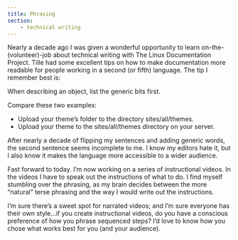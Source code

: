 ```yaml
---
title: Phrasing
section:
    - technical writing 
---
```


Nearly a decade ago I was given a wonderful opportunity to learn on-the-(volunteer)-job about technical writing with The Linux Documentation Project. Tille had some excellent tips on how to make documentation more readable for people working in a second (or fifth) language. The tip I remember best is:

When describing an object, list the generic bits first.

Compare these two examples:

- Upload your theme’s folder to the directory sites/all/themes.
- Upload your theme to the sites/all/themes directory on your server.

After nearly a decade of flipping my sentences and adding generic words, the second sentence seems incomplete to me. I know my editors hate it, but I also know it makes the language more accessible to a wider audience.

Fast forward to today. I’m now working on a series of instructional videos. In the videos I have to speak out the instructions of what to do. I find myself stumbling over the phrasing, as my brain decides between the more “natural” terse phrasing and the way I would write out the instructions.

I’m sure there’s a sweet spot for narrated videos; and I’m sure everyone has their own style…if you create instructional videos, do you have a conscious preference of how you phrase sequenced steps? I’d love to know how you chose what works best for you (and your audience).
